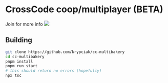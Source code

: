 <!-- markdownlint-disable MD013 MD024 MD001 MD045 -->

# CrossCode coop/multiplayer (BETA)

Join for more info
[![](https://img.shields.io/discord/382339402338402315?logo=discord&logoColor=white&label=CrossCode%20Modding)](https://discord.gg/ZuqTeevse8)

## Building

```bash
git clone https://github.com/krypciak/cc-multibakery
cd cc-multibakery
pnpm install
pnpm run start
# this should return no errors (hopefully)
npx tsc
```

